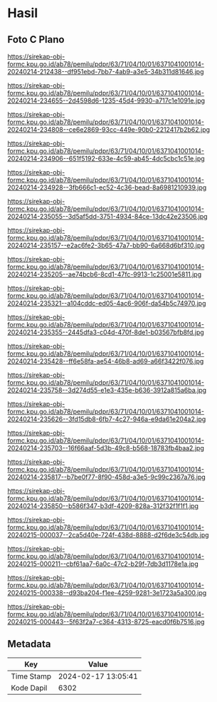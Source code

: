 # Hasil

## Foto C Plano

https://sirekap-obj-formc.kpu.go.id/ab78/pemilu/pdpr/63/71/04/10/01/6371041001014-20240214-212438--df951ebd-7bb7-4ab9-a3e5-34b311d81646.jpg

https://sirekap-obj-formc.kpu.go.id/ab78/pemilu/pdpr/63/71/04/10/01/6371041001014-20240214-234655--2d4598d6-1235-45d4-9930-a717c1e1091e.jpg

https://sirekap-obj-formc.kpu.go.id/ab78/pemilu/pdpr/63/71/04/10/01/6371041001014-20240214-234808--ce6e2869-93cc-449e-90b0-2212417b2b62.jpg

https://sirekap-obj-formc.kpu.go.id/ab78/pemilu/pdpr/63/71/04/10/01/6371041001014-20240214-234906--651f5192-633e-4c59-ab45-4dc5cbc1c51e.jpg

https://sirekap-obj-formc.kpu.go.id/ab78/pemilu/pdpr/63/71/04/10/01/6371041001014-20240214-234928--3fb666c1-ec52-4c36-bead-8a6981210939.jpg

https://sirekap-obj-formc.kpu.go.id/ab78/pemilu/pdpr/63/71/04/10/01/6371041001014-20240214-235055--3d5af5dd-3751-4934-84ce-13dc42e23506.jpg

https://sirekap-obj-formc.kpu.go.id/ab78/pemilu/pdpr/63/71/04/10/01/6371041001014-20240214-235157--e2ac6fe2-3b65-47a7-bb90-6a668d6bf310.jpg

https://sirekap-obj-formc.kpu.go.id/ab78/pemilu/pdpr/63/71/04/10/01/6371041001014-20240214-235205--ae74bcb6-8cd1-47fc-9913-1c25001e5811.jpg

https://sirekap-obj-formc.kpu.go.id/ab78/pemilu/pdpr/63/71/04/10/01/6371041001014-20240214-235321--a104cddc-ed05-4ac6-906f-da54b5c74970.jpg

https://sirekap-obj-formc.kpu.go.id/ab78/pemilu/pdpr/63/71/04/10/01/6371041001014-20240214-235355--2445dfa3-c04d-470f-8de1-b03567bfb8fd.jpg

https://sirekap-obj-formc.kpu.go.id/ab78/pemilu/pdpr/63/71/04/10/01/6371041001014-20240214-235428--ff6e58fa-ae54-46b8-ad69-a66f3422f076.jpg

https://sirekap-obj-formc.kpu.go.id/ab78/pemilu/pdpr/63/71/04/10/01/6371041001014-20240214-235758--3d274d55-e1e3-435e-b636-3912a815a6ba.jpg

https://sirekap-obj-formc.kpu.go.id/ab78/pemilu/pdpr/63/71/04/10/01/6371041001014-20240214-235626--3fd15db8-6fb7-4c27-946a-e9da61e204a2.jpg

https://sirekap-obj-formc.kpu.go.id/ab78/pemilu/pdpr/63/71/04/10/01/6371041001014-20240214-235703--16f66aaf-5d3b-49c8-b568-18783fb4baa2.jpg

https://sirekap-obj-formc.kpu.go.id/ab78/pemilu/pdpr/63/71/04/10/01/6371041001014-20240214-235817--b7be0f77-8f90-458d-a3e5-9c99c2367a76.jpg

https://sirekap-obj-formc.kpu.go.id/ab78/pemilu/pdpr/63/71/04/10/01/6371041001014-20240214-235850--b586f347-b3df-4209-828a-312f32f1f1f1.jpg

https://sirekap-obj-formc.kpu.go.id/ab78/pemilu/pdpr/63/71/04/10/01/6371041001014-20240215-000037--2ca5d40e-724f-438d-8888-d2f6de3c54db.jpg

https://sirekap-obj-formc.kpu.go.id/ab78/pemilu/pdpr/63/71/04/10/01/6371041001014-20240215-000211--cbf61aa7-6a0c-47c2-b29f-7db3d1178e1a.jpg

https://sirekap-obj-formc.kpu.go.id/ab78/pemilu/pdpr/63/71/04/10/01/6371041001014-20240215-000338--d93ba204-f1ee-4259-9281-3e1723a5a300.jpg

https://sirekap-obj-formc.kpu.go.id/ab78/pemilu/pdpr/63/71/04/10/01/6371041001014-20240215-000443--5f63f2a7-c364-4313-8725-eacd0f6b7516.jpg


## Metadata

| Key        | Value               |
| ---------- | ------------------- |
| Time Stamp | 2024-02-17 13:05:41 |
| Kode Dapil | 6302                |



